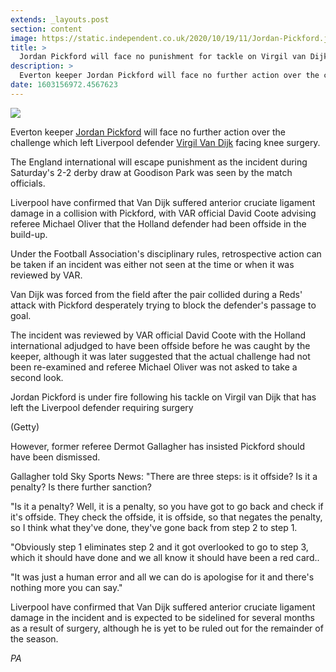 ```yaml
--- 
extends: _layouts.post 
section: content 
image: https://static.independent.co.uk/2020/10/19/11/Jordan-Pickford.jpg 
title: > 
  Jordan Pickford will face no punishment for tackle on Virgil van Dijk 
description: > 
  Everton keeper Jordan Pickford will face no further action over the challenge which left Liverpool defender Virgil Van Dijk facing knee surgery.The England international will escape punishment as the incident during Saturday's 2-2 derby draw at Goodison Park was seen by the match officials.Liverpool have confirmed that Van Dijk suffered anterior cruciate ligament damage in a collision with Pickford, with VAR official David Coote advising referee Michael Oliver that the Holland defender had been offside in the build-up.Van Dijk was forced from the field after the pair collided during a Reds' attack with Pickford desperately trying to block the defender's passage to goal.Jordan Pickford is under fire following his tackle on Virgil van Dijk that has left the Liverpool defender requiring surgery (Getty)However, former referee Dermot Gallagher has insisted Pickford should have been dismissed. 
date: 1603156972.4567623 
--- 
```

<div><p class="sc-pAoIE JavQY"></p><img class="i-amphtml-fill-content i-amphtml-replaced-content" src="/img/1x1.png"><p class="sc-pHJJA iocNwz above-article-prompt-donations"></p><p>Everton keeper <a href="/topic/jordan-pickford">Jordan Pickford</a> will face no further action over the challenge which left Liverpool defender <a href="/topic/virgil-van-dijk">Virgil Van Dijk</a> facing knee surgery.</p><p>The England international will escape punishment as the incident during Saturday's 2-2 derby draw at Goodison Park was seen by the match officials.</p><p></p><p>Liverpool have confirmed that Van Dijk suffered anterior cruciate ligament damage in a collision with Pickford, with VAR official David Coote advising referee Michael Oliver that the Holland defender had been offside in the build-up.</p><p id="article-im-prompt"></p><p>Under the Football Association's disciplinary rules, retrospective action can be taken if an incident was either not seen at the time or when it was reviewed by VAR.</p><p></p><p></p><p>Van Dijk was forced from the field after the pair collided during a Reds' attack with Pickford desperately trying to block the defender's passage to goal.</p><p>The incident was reviewed by VAR official David Coote with the Holland international adjudged to have been offside before he was caught by the keeper, although it was later suggested that the actual challenge had not been re-examined and referee Michael Oliver was not asked to take a second look.</p><p>Jordan Pickford is under fire following his tackle on Virgil van Dijk that has left the Liverpool defender requiring surgery</p><p class="sc-pRFZy iIPyzR copyright">(Getty)</p><p>However, former referee Dermot Gallagher has insisted Pickford should have been dismissed.</p><p>Gallagher told Sky Sports News: "There are three steps: is it offside? Is it a penalty? Is there further sanction?</p><p id="taboola-carousel-thumbnails"></p><p>"Is it a penalty? Well, it is a penalty, so you have got to go back and check if it's offside. They check the offside, it is offside, so that negates the penalty, so I think what they've done, they've gone back from step 2 to step 1.</p><p>"Obviously step 1 eliminates step 2 and it got overlooked to go to step 3, which it should have done and we all know it should have been a red card..</p><p>"It was just a human error and all we can do is apologise for it and there's nothing more you can say."</p><p>Liverpool have confirmed that Van Dijk suffered anterior cruciate ligament damage in the incident and is expected to be sidelined for several months as a result of surgery, although he is yet to be ruled out for the remainder of the season.</p><p></p><p><i>PA</i></p><p class="sc-ptCms fzKffT"></p></div>